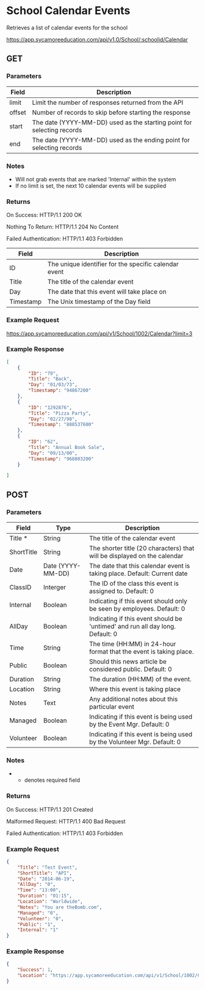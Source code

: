 # School Calendar Events

Retrieves a list of calendar events for the school

https://app.sycamoreeducation.com/api/v1.0/School/:schoolid/Calendar

## GET

### Parameters

| Field | Description |
|-------|-------------|
| limit | Limit the number of responses returned from the API |
| offset | Number of records to skip before starting the response |
| start | The date (YYYY-MM-DD) used as the starting point for selecting records |
| end | The date (YYYY-MM-DD) used as the ending point for selecting records |

### Notes
- Will not grab events that are marked 'Internal' within the system
- If no limit is set, the next 10 calendar events will be supplied

### Returns

On Success: HTTP/1.1 200 OK

Nothing To Return: HTTP/1.1 204 No Content

Failed Authentication:  HTTP/1.1 403 Forbidden

| Field      | Description |
|------------|-------------|
| ID | 	The unique identifier for the specific calendar event| 
| Title | 	The title of the calendar event| 
| Day | 	The date that this event will take place on| 
| Timestamp | The Unix timestamp of the Day field| 

### Example Request

https://app.sycamoreeducation.com/api/v1/School/1002/Calendar?limit=3

### Example Response
```json
[
    {
        "ID": "79",
        "Title": "Back",
        "Day": "01/03/73",
        "Timestamp": "94867200"
    },
    {
        "ID": "1292876",
        "Title": "Pizza Party",
        "Day": "02/27/98",
        "Timestamp": "888537600"
    },
    {
        "ID": "62",
        "Title": "Annual Book Sale",
        "Day": "09/13/00",
        "Timestamp": "968803200"
    }

]
```

## POST

### Parameters

| Field      | Type     | Description |
|------------|----------|-------------|
| Title * | 	String|  	The title of the calendar event| 
| ShortTitle | 	String | 	The shorter title (20 characters) that will be displayed on the calendar| 
| Date | 	Date (YYYY-MM-DD) | 	The date that this calendar event is taking place. Default: Current date| 
| ClassID | 	Interger | 	The ID of the class this event is assigned to. Default: 0| 
| Internal|  	Boolean | 	Indicating if this event should only be seen by employees. Default: 0| 
| AllDay | 	Boolean | 	Indicating if this event should be 'untimed' and run all day long. Default: 0| 
| Time | 	String | 	The time (HH:MM) in 24-hour format that the event is taking place.| 
| Public | 	Boolean | 	Should this news article be considered public. Default: 0| 
| Duration | 	String | 	The duration (HH:MM) of the event.| 
| Location | 	String | 	Where this event is taking place| 
| Notes | 	Text 	| Any additional notes about this particular event| 
| Managed | 	Boolean | 	Indicating if this event is being used by the Event Mgr. Default: 0| 
| Volunteer | 	Boolean | 	Indicating if this event is being used by the Volunteer Mgr. Default: 0| 

### Notes
- * denotes required field

### Returns

On Success: HTTP/1.1 201 Created

Malformed Request: HTTP/1.1 400 Bad Request

Failed Authentication:  HTTP/1.1 403 Forbidden

### Example Request
```json
{
    "Title": "Test Event",
    "ShortTitle": "API",
    "Date": "2014-06-19",
    "AllDay": "0",
    "Time": "13:00",
    "Duration": "01:15",
    "Location": "Worldwide",
    "Notes": "You are theBomb.com",
    "Managed": "0",
    "Volunteer": "0",
    "Public": "1",
    "Internal": "1"
}
```

### Example Response
```json
{
    "Success": 1,
    "Location": "https://app.sycamoreeducation.com/api/v1/School/1002/Calendar/3305418"
}
```